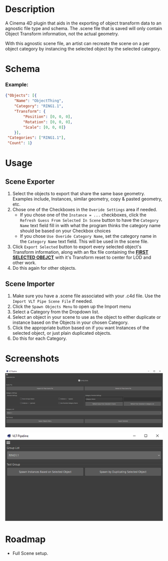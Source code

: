 # Description

A Cinema 4D plugin that aids in the exporting of object transform data to an agnostic file type and schema.  The .scene file that is saved  will only contain Object Transform information, not the actual geometry.

With this agnostic scene file, an artist can recreate the scene on a per object category by instancing the selected object by the selected category.



# Schema

### Example:

```json
{"Objects": [{
    "Name": "ObjectThing",
    "Category": "RING1.1", 
    "Transform": {
        "Position": [0, 0, 0], 
        "Rotation": [0, 0, 0], 
        "Scale": [0, 0, 0]}
	}], 
 "Categories": ["RING1.1"],
 "Count": 1}
```



# Usage

## Scene Exporter

1. Select the objects to export that share the same base geometry. Examples include, Instances, similar geometry, copy & pasted geometry, etc.
2. Chose one of the Checkboxes in the `Overide Settings` area if needed.
   - If you chose one of the `Instance = ...` checkboxes,  click the `Refresh Guess From Selected In Scene` button to have the `Category Name` text field fill in with what the program thinks the category name should be based on your Checkbox choices
   - If you chose `Use Overide Category Name`, set the category name in the `Category Name` text field. This will be used in the scene file.
3. Click `Export Selected` button to export every selected object's Transform information, along with an fbx file containing the **<u>FIRST SELECTED OBEJCT</u>** with it's Transform reset to center for LOD and other work.
4. Do this again for other objects.

## Scene Importer

1. Make sure you have a .scene file associated with your .c4d file. Use the `Import VLT Pipe Scene File` if needed.
2. Click the `Spawn Objects Menu` to open up the Import menu
3. Select a Category from the Dropdown list.
4. Select an object in your scene to use as the object to either duplicate or instance based on the Objects in your chosen Category.
5. Click the appropriate button based on if you want Instances of the selected object, or just plain duplicated objects.
6. Do this for each Category.



# Screenshots

![Export](https://github.com/vltmedia/VLTSceneExporterC4DPlugin/blob/master/images/screenshots/VLTExporterA.png?raw=true)

![Import](https://github.com/vltmedia/VLTSceneExporterC4DPlugin/blob/master/images/screenshots/VLTExporterImportA.png?raw=true)

# Roadmap

- Full Scene setup.